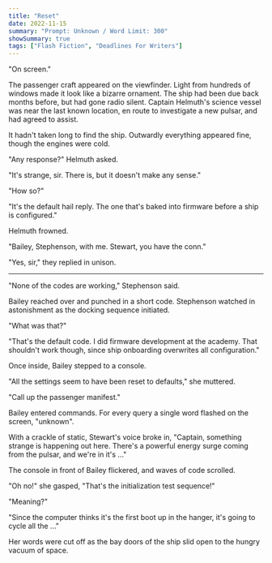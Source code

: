 ```yaml
---
title: "Reset"
date: 2022-11-15
summary: "Prompt: Unknown / Word Limit: 300"
showSummary: true
tags: ["Flash Fiction", "Deadlines For Writers"]
---
```


"On screen."

The passenger craft appeared on the viewfinder. Light from hundreds of windows made it look like a bizarre ornament. The ship had been due back months before, but had gone radio silent. Captain Helmuth's science vessel was near the last known location, en route to investigate a new pulsar, and had agreed to assist.

It hadn't taken long to find the ship. Outwardly everything appeared fine, though the engines were cold. 

"Any response?" Helmuth asked.

"It's strange, sir. There is, but it doesn't make any sense."

"How so?"

"It's the default hail reply. The one that's baked into firmware before a ship is configured."

Helmuth frowned. 

"Bailey, Stephenson, with me. Stewart, you have the conn."

"Yes, sir," they replied in unison. 

---

"None of the codes are working," Stephenson said.

Bailey reached over and punched in a short code. Stephenson watched in astonishment as the docking sequence initiated. 

"What was that?"

"That's the default code. I did firmware development at the academy. That shouldn't work though, since ship onboarding overwrites all configuration."

Once inside, Bailey stepped to a console. 

"All the settings seem to have been reset to defaults," she muttered.

"Call up the passenger manifest."

Bailey entered commands. For every query a single word flashed on the screen, "unknown". 

With a crackle of static, Stewart's voice broke in, "Captain, something strange is happening out here. There's a powerful energy surge coming from the pulsar, and we're in it's ..." 

The console in front of Bailey flickered, and waves of code scrolled.

"Oh no!" she gasped, "That's the initialization test sequence!"

"Meaning?"

"Since the computer thinks it's the first boot up in the hanger, it's going to cycle all the ..."

Her words were cut off as the bay doors of the ship slid open to the hungry vacuum of space. 





